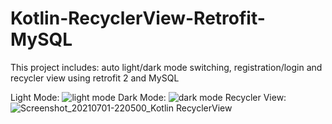 # Kotlin-RecyclerView-Retrofit-MySQL
This project includes: auto light/dark mode switching, registration/login and recycler view using retrofit 2 and MySQL

Light Mode:
![light mode](https://user-images.githubusercontent.com/77164635/124164534-343b3600-daba-11eb-8135-1f4071deb802.jpg)
Dark Mode:
![dark mode](https://user-images.githubusercontent.com/77164635/124164570-3e5d3480-daba-11eb-9a5d-292bfbfb2bb9.jpg)
Recycler View:
![Screenshot_20210701-220500_Kotlin RecyclerView](https://user-images.githubusercontent.com/77164635/124164601-47e69c80-daba-11eb-983c-f9d85a923321.jpg)
